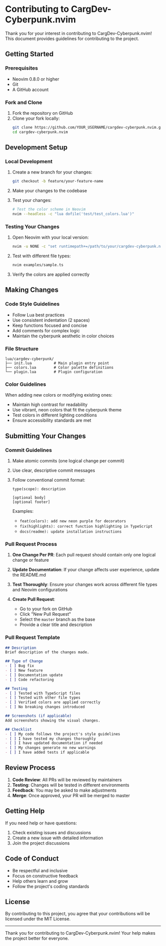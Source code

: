 # Contributing to CargDev-Cyberpunk.nvim

Thank you for your interest in contributing to CargDev-Cyberpunk.nvim! This document provides guidelines for contributing to the project.

## Getting Started

### Prerequisites

- Neovim 0.8.0 or higher
- Git
- A GitHub account

### Fork and Clone

1. Fork the repository on GitHub
2. Clone your fork locally:
   ```bash
   git clone https://github.com/YOUR_USERNAME/cargdev-cyberpunk.nvim.git
   cd cargdev-cyberpunk.nvim
   ```

## Development Setup

### Local Development

1. Create a new branch for your changes:
   ```bash
   git checkout -b feature/your-feature-name
   ```

2. Make your changes to the codebase

3. Test your changes:
   ```bash
   # Test the color scheme in Neovim
   nvim --headless -c "lua dofile('test/test_colors.lua')"
   ```

### Testing Your Changes

1. Open Neovim with your local version:
   ```bash
   nvim -u NONE -c "set runtimepath+=/path/to/your/cargdev-cyberpunk.nvim"
   ```

2. Test with different file types:
   ```bash
   nvim examples/sample.ts
   ```

3. Verify the colors are applied correctly

## Making Changes

### Code Style Guidelines

- Follow Lua best practices
- Use consistent indentation (2 spaces)
- Keep functions focused and concise
- Add comments for complex logic
- Maintain the cyberpunk aesthetic in color choices

### File Structure

```
lua/cargdev-cyberpunk/
├── init.lua          # Main plugin entry point
├── colors.lua        # Color palette definitions
└── plugin.lua        # Plugin configuration
```

### Color Guidelines

When adding new colors or modifying existing ones:

- Maintain high contrast for readability
- Use vibrant, neon colors that fit the cyberpunk theme
- Test colors in different lighting conditions
- Ensure accessibility standards are met

## Submitting Your Changes

### Commit Guidelines

1. Make atomic commits (one logical change per commit)
2. Use clear, descriptive commit messages
3. Follow conventional commit format:
   ```
   type(scope): description
   
   [optional body]
   [optional footer]
   ```

   Examples:
   - `feat(colors): add new neon purple for decorators`
   - `fix(highlights): correct function highlighting in TypeScript`
   - `docs(readme): update installation instructions`

### Pull Request Process

1. **One Change Per PR**: Each pull request should contain only one logical change or feature

2. **Update Documentation**: If your change affects user experience, update the README.md

3. **Test Thoroughly**: Ensure your changes work across different file types and Neovim configurations

4. **Create Pull Request**:
   - Go to your fork on GitHub
   - Click "New Pull Request"
   - Select the `master` branch as the base
   - Provide a clear title and description

### Pull Request Template

```markdown
## Description
Brief description of the changes made.

## Type of Change
- [ ] Bug fix
- [ ] New feature
- [ ] Documentation update
- [ ] Code refactoring

## Testing
- [ ] Tested with TypeScript files
- [ ] Tested with other file types
- [ ] Verified colors are applied correctly
- [ ] No breaking changes introduced

## Screenshots (if applicable)
Add screenshots showing the visual changes.

## Checklist
- [ ] My code follows the project's style guidelines
- [ ] I have tested my changes thoroughly
- [ ] I have updated documentation if needed
- [ ] My changes generate no new warnings
- [ ] I have added tests if applicable
```

## Review Process

1. **Code Review**: All PRs will be reviewed by maintainers
2. **Testing**: Changes will be tested in different environments
3. **Feedback**: You may be asked to make adjustments
4. **Merge**: Once approved, your PR will be merged to master

## Getting Help

If you need help or have questions:

1. Check existing issues and discussions
2. Create a new issue with detailed information
3. Join the project discussions

## Code of Conduct

- Be respectful and inclusive
- Focus on constructive feedback
- Help others learn and grow
- Follow the project's coding standards

## License

By contributing to this project, you agree that your contributions will be licensed under the MIT License.

---

Thank you for contributing to CargDev-Cyberpunk.nvim! Your help makes the project better for everyone. 